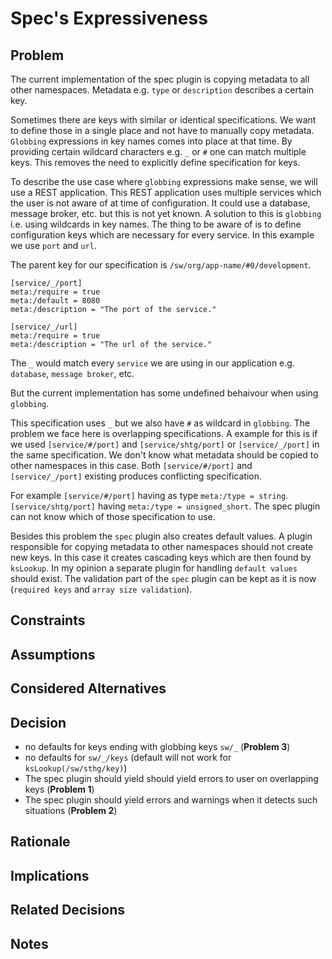 # Spec's Expressiveness

## Problem

The current implementation of the spec plugin is copying metadata to all other namespaces.
Metadata e.g. `type` or `description` describes a certain key.

Sometimes there are keys with similar or identical specifications.
We want to define those in a single place and not have to manually copy metadata.
`Globbing` expressions in key names comes into place at that time. 
By providing certain wildcard characters e.g. `_` or `#` one can match multiple keys.
This removes the need to explicitly define specification for keys.

To describe the use case where `globbing` expressions make sense, we will use a REST application.
This REST application uses multiple services which the user is not aware of at time of configuration.
It could use a database, message broker, etc. but this is not yet known.
A solution to this is `globbing` i.e. using wildcards in key names.
The thing to be aware of is to define configuration keys which are necessary for every service.
In this example we use `port` and `url`.

The parent key for our specification is `/sw/org/app-name/#0/development`.

```ni
[service/_/port]
meta:/require = true
meta:/default = 8080
meta:/description = "The port of the service."

[service/_/url]
meta:/require = true
meta:/description = "The url of the service."
```
The `_` would match every `service` we are using in our application e.g. `database`, `message broker`, etc.

But the current implementation has some undefined behaivour when using `globbing`.

This specification uses `_` but we also have `#` as wildcard in `globbing`. 
The problem we face here is overlapping specifications.
A example for this is if we used `[service/#/port]` and `[service/shtg/port]` or `[service/_/port]` in the same specification.
We don't know what metadata should be copied to other namespaces in this case.
Both `[service/#/port]` and `[service/_/port]` existing produces conflicting specification.

For example `[service/#/port]` having as type `meta:/type = string`.
`[service/shtg/port]` having `meta:/type = unsigned_short`.
The spec plugin can not know which of those specification to use.

Besides this problem the `spec` plugin also creates default values.
A plugin responsible for copying metadata to other namespaces should not create new keys.
In this case it creates cascading keys which are then found by `ksLookup`.
In my opinion a separate plugin for handling `default values` should exist.
The validation part of the `spec` plugin can be kept as it is now (`required keys` and `array size validation`).

## Constraints

## Assumptions

## Considered Alternatives

## Decision

- no defaults for keys ending with globbing keys `sw/_` (**Problem 3**)
- no defaults for `sw/_/keys` (default will not work for `ksLookup(/sw/sthg/key)`)
- The spec plugin should yield should yield errors to user on overlapping keys (**Problem 1**)
- The spec plugin should yield errors and warnings when it detects such situations (**Problem 2**)

## Rationale

## Implications

## Related Decisions

## Notes
